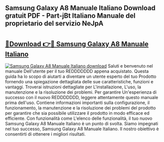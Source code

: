 ## Samsung Galaxy A8 Manuale Italiano Download gratuit PDF - Part-jBt Italiano Manuale del proprietario del servizio NeJpA

# <h2><a href="http://dfgwqq.blite.top/?on=Samsung+Galaxy+A8+Manuale+Italiano">🔗Download 👉🔴 Samsung Galaxy A8 Manuale Italiano</a></h2>

[![Samsung Galaxy A8 Manuale Italiano download](https://i.imgur.com/lujVjoI.png)](http://dfgwqq.blite.top/?on=Samsung+Galaxy+A8+Manuale+Italiano)
Saluti e benvenuto nel manuale Dell'utente per il tuo REDDDDDDD appena acquistato. Questa guida ha lo scopo di aiutarti a diventare un utente esperto del tuo Prodotto fornendo una spiegazione dettagliata delle sue caratteristiche, funzioni e vantaggi. Troverai istruzioni dettagliate per L'installazione, L'uso, la manutenzione e la risoluzione dei problemi. Per garantire Un'esperienza di successo con il nuovo REDDDDDDD, leggere attentamente questo manuale prima dell'uso. Contiene informazioni importanti sulla configurazione, il funzionamento, la manutenzione e la risoluzione dei problemi del prodotto per garantire che sia possibile utilizzare il prodotto in modo efficace ed efficiente. Con funzionalità come L'elenco delle funzionalità, il tuo nuovo Samsung Galaxy A8 Manuale Italiano è un punto di svolta. Siamo impegnati nel tuo successo, Samsung Galaxy A8 Manuale Italiano. Il nostro obiettivo è consentirti di ottenere i migliori risultati.
